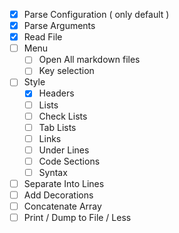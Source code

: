 - [x] Parse Configuration ( only default )
- [x] Parse Arguments
- [x] Read File
- [ ] Menu
  - [ ] Open All markdown files
  - [ ] Key selection
- [ ] Style
    - [x] Headers
    - [ ] Lists
    - [ ] Check Lists
    - [ ] Tab Lists
    - [ ] Links
    - [ ] Under Lines
    - [ ] Code Sections
    - [ ] Syntax
- [ ] Separate Into Lines
- [ ] Add Decorations
- [ ] Concatenate Array
- [ ] Print / Dump to File / Less
